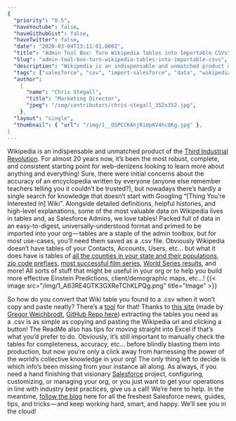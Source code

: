 ```yaml
---
{
  "priority": "0.5",
  "haveYoutube": false,
  "haveGithubGist": false,
  "haveTwitter": false,
  "date": "2020-03-04T13:11:01.000Z",
  "title": "Admin Tool Box: Turn Wikipedia Tables into Importable CSVs",
  "Slug": "admin-tool-box-turn-wikipedia-tables-into-importable-csvs",
  "description": "Wikipedia is an indispensable and unmatched product of the Third Industrial Revolution.",
  "tags": ["salesforce", "csv", "import-salesforce", "data", "wikipedia"],
  "author":
    {
      "name": "Chris Stegall",
      "title": "Marketing Director",
      "jpeg": "/img/contributors/chris-stegall_352x352.jpg",
    },
  "layout": "single",
  "thumbnail": { "url": "/img/1__OSPCCKAhjRiUpKV4hc8Kg.jpg" },
}
---
```


Wikipedia is an indispensable and unmatched product of the [Third Industrial Revolution](https://trailhead.salesforce.com/en/content/learn/modules/learn-about-the-fourth-industrial-revolution/meet-the-three-industrial-revolutions). For almost 20 years now, it’s been the most robust, complete, and consistent starting point for web-denizens looking to learn more about anything and everything!
Sure, there were initial concerns about the accuracy of an encyclopedia written by everyone (anyone else remember teachers telling you it couldn’t be trusted?), but nowadays there’s hardly a single search for knowledge that doesn’t start with Googling “[Thing You’re Interested In] Wiki”.
Alongside detailed definitions, helpful histories, and high-level explanations, some of the most valuable data on Wikipedia lives in tables and, as Salesforce Admins, we love tables! Packed full of data in an easy-to-digest, universally-understood format and primed to be imported into your org — tables are a staple of the admin toolbox, but for most use-cases, you’ll need them saved as a .csv file.
Obviously Wikipedia doesn’t have tables of your Contacts, Accounts, Users, etc… but what it does have is tables of [all the counties in your state and their populations](https://en.wikipedia.org/wiki/List_of_counties_in_California), [zip code prefixes](https://en.wikipedia.org/wiki/List_of_ZIP_Code_prefixes), [most successful film series](https://en.wikipedia.org/wiki/Film_series), [World Series results](https://en.wikipedia.org/wiki/List_of_World_Series_champions), and more! All sorts of stuff that might be useful in your org or to help you build more effective Einstein Predictions, client/demographic maps, etc…!
{{< image src="/img/1_A63RE4GTK3GXReTChKLPQg.png" title="Image" >}}

So how do you convert that Wiki table you found to a .csv when it won’t copy and paste neatly? There’s a [tool](https://wikitable2csv.ggor.de/) for that!
Thanks to [this site](https://wikitable2csv.ggor.de/) (made by [Gregor Weichbrodt](https://gregorweichbrodt.de/en/), [GitHub Repo here](https://github.com/gambolputty/wikitable2csv)) extracting the tables you need as a .csv is as simple as copying and pasting the Wikipedia url and clicking a button! The ReadMe also has tips for moving straight into Excel if that’s what you’d prefer to do.
Obviously, it’s still important to manually check the tables for completeness, accuracy, etc… before blindly blasting them into production, but now you’re only a click away from harnessing the power of the world’s collective knowledge in your org! The only thing left to decide is which info’s been missing from your instance all along.
As always, if you need a hand finishing that visionary [Salesforce](https://www.salesforce.com/products/) project, configuring, customizing, or managing your org, or you just want to get your operations in line with industry best practices, give us a call! We’re here to help.
In the meantime, [follow the blog](https://pardot.mkpartners.com/Subscribe) here for all the freshest Salesforce news, guides, tips, and tricks — and keep working hard, smart, and happy. We’ll see you in the cloud!
